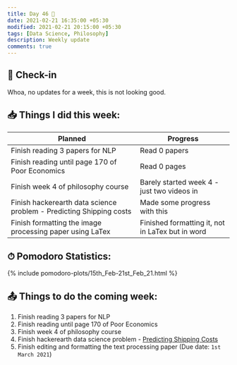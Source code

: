```yaml
---
title: Day 46 🥚
date: 2021-02-21 16:35:00 +05:30
modified: 2021-02-21 20:15:00 +05:30
tags: [Data Science, Philosophy]
description: Weekly update
comments: true
---
```


## 📩 Check-in

Whoa, no updates for a week, this is not looking good.

## 📥 Things I did this week:

| Planned                                                             | Progress                                         |
| ------------------------------------------------------------------- | ------------------------------------------------ |
| Finish reading 3 papers for NLP                                     | Read 0 papers                                    |
| Finish reading until page 170 of Poor Economics                     | Read 0 pages                                     |
| Finish week 4 of philosophy course                                  | Barely started week 4 - just two videos in       |
| Finish hackerearth data science problem - Predicting Shipping costs | Made some progress with this                     |
| Finish formatting the image processing paper using LaTex            | Finished formatting it, not in LaTex but in word |

## ⏱ Pomodoro Statistics:

{%  include pomodoro-plots/15th_Feb-21st_Feb_21.html  %}

## 📤 Things to do the coming week:

1. Finish reading 3 papers for NLP
2. Finish reading until page 170 of Poor Economics
3. Finish week 4 of philosophy course
4. Finish hackerearth data science problem - <a href="https://www.hackerearth.com/challenges/competitive/hackerearth-machine-learning-challenge-predict-shipping-cost/" rel="noopener" target="_blank">Predicting Shipping Costs</a>
5. Finish editing and formatting the text processing paper (Due date: `1st March 2021`)